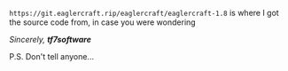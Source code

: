 ```https://git.eaglercraft.rip/eaglercraft/eaglercraft-1.8``` is where I got the source code from, in case you were wondering  


_Sincerely,_
  ___tf7software___

  P.S. Don't tell anyone...
